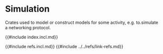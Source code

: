 # Simulation

Crates used to model or construct models for some activity, e.g. to.simulate a networking protocol.

{{#include index.incl.md}}

{{#include refs.incl.md}}
{{#include ../../refs/link-refs.md}}
